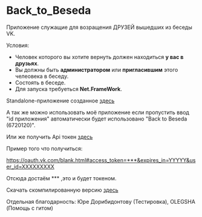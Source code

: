 # Back_to_Beseda

Приложение служащие для возращения ДРУЗЕЙ вышедших из беседы VK.

Условия:

- Человек которого вы хотите вернуть должен находиться **у вас в друзьях**.
- Вы должны быть **администратором** или **пригласившим** этого челеовека в беседу.
- Состоять в беседе.
- Для запуска требуеться **Net.FrameWork**.

Standalone-приложение созданное [здесь](https://vk.com/editapp?act=create)

А так же можно использовать моё приложение если пропустить ввод "id приложения" автоматически будет использовано "Back to Beseda (6720120)".

Или же получить Api токен [здесь](https://oauth.vk.com/authorize?client_id=6720120&scope=messages&response_type=token)

Пример того что получиться: 

https://oauth.vk.com/blank.html#access_token=***&expires_in=YYYYY&user_id=XXXXXXXXX

Отсюда достаём *** ,это и будет токеном.

Скачать скомпилированную версию [здесь](http://zetcraft.tk/Projects/Back_to_Beseda/Source/Program.zip) 

Отдельная благодарность: Юре Дорибидонтову (Тестировка), OLEGSHA (Помощь с гитом)